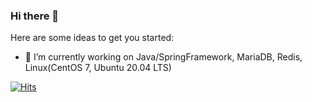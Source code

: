 ### Hi there 👋

Here are some ideas to get you started:

- 🔭 I’m currently working on Java/SpringFramework, MariaDB, Redis, Linux(CentOS 7, Ubuntu 20.04 LTS)


[![Hits](https://hits.seeyoufarm.com/api/count/incr/badge.svg?url=https%3A%2F%2Fgithub.com%2Fvmim77%2Fhit-counter&count_bg=%2379C83D&title_bg=%23555555&icon=&icon_color=%23E7E7E7&title=hits&edge_flat=false)](https://hits.seeyoufarm.com)

